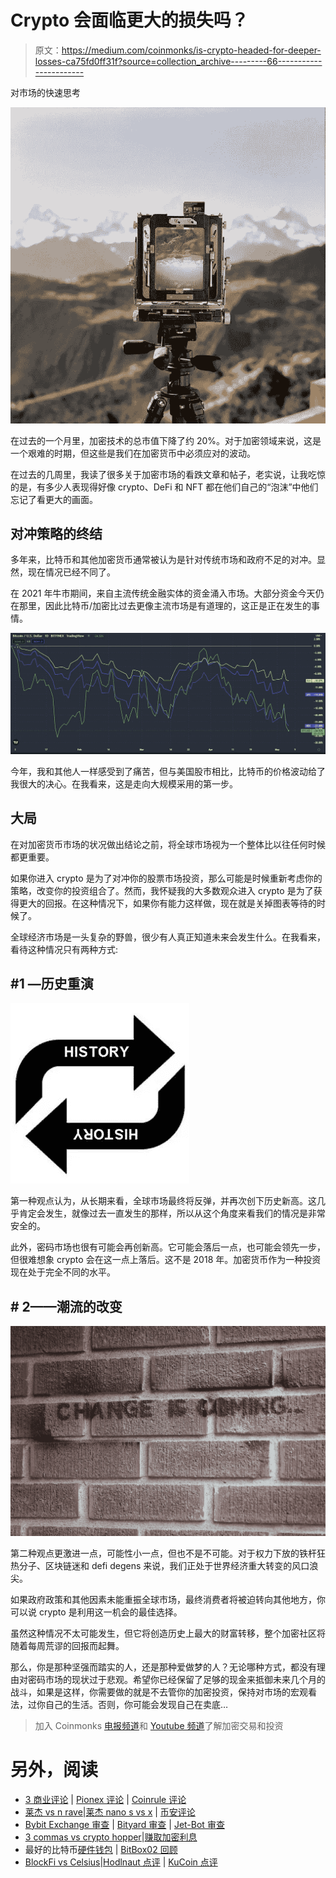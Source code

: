 # Crypto 会面临更大的损失吗？

> 原文：<https://medium.com/coinmonks/is-crypto-headed-for-deeper-losses-ca75fd0ff31f?source=collection_archive---------66----------------------->

对市场的快速思考

![](img/52731f10f77a6a591c244ab137cd1c1b.png)

在过去的一个月里，加密技术的总市值下降了约 20%。对于加密领域来说，这是一个艰难的时期，但这些是我们在加密货币中必须应对的波动。

在过去的几周里，我读了很多关于加密市场的看跌文章和帖子，老实说，让我吃惊的是，有多少人表现得好像 crypto、DeFi 和 NFT 都在他们自己的“泡沫”中他们忘记了看更大的画面。

## 对冲策略的终结

多年来，比特币和其他加密货币通常被认为是针对传统市场和政府不足的对冲。显然，现在情况已经不同了。

在 2021 年牛市期间，来自主流传统金融实体的资金涌入市场。大部分资金今天仍在那里，因此比特币/加密比过去更像主流市场是有道理的，这正是正在发生的事情。

![](img/34cc13fcb9727b9b600302dbb12d0f58.png)

今年，我和其他人一样感受到了痛苦，但与美国股市相比，比特币的价格波动给了我很大的决心。在我看来，这是走向大规模采用的第一步。

## 大局

在对加密货币市场的状况做出结论之前，将全球市场视为一个整体比以往任何时候都更重要。

如果你进入 crypto 是为了对冲你的股票市场投资，那么可能是时候重新考虑你的策略，改变你的投资组合了。然而，我怀疑我的大多数观众进入 crypto 是为了获得更大的回报。在这种情况下，如果你有能力这样做，现在就是关掉图表等待的时候了。

全球经济市场是一头复杂的野兽，很少有人真正知道未来会发生什么。在我看来，看待这种情况只有两种方式:

## #1 —历史重演

![](img/8f113e0325bec42a143223636e543b99.png)

第一种观点认为，从长期来看，全球市场最终将反弹，并再次创下历史新高。这几乎肯定会发生，就像过去一直发生的那样，所以从这个角度来看我们的情况是非常安全的。

此外，密码市场也很有可能会再创新高。它可能会落后一点，也可能会领先一步，但很难想象 crypto 会在这一点上落后。这不是 2018 年。加密货币作为一种投资现在处于完全不同的水平。

## # 2——潮流的改变

![](img/69d561ba73630d889737bee3a050b1b6.png)

第二种观点更激进一点，可能性小一点，但也不是不可能。对于权力下放的铁杆狂热分子、区块链迷和 defi degens 来说，我们正处于世界经济重大转变的风口浪尖。

如果政府政策和其他因素未能重振全球市场，最终消费者将被迫转向其他地方，你可以说 crypto 是利用这一机会的最佳选择。

虽然这种情况不太可能发生，但它将创造历史上最大的财富转移，整个加密社区将随着每周荒谬的回报而起舞。

那么，你是那种坚强而踏实的人，还是那种爱做梦的人？无论哪种方式，都没有理由对密码市场的现状过于悲观。希望你已经保留了足够的现金来抵御未来几个月的战斗，如果是这样，你需要做的就是不去管你的加密投资，保持对市场的宏观看法，过你自己的生活。否则，你可能会发现自己在卖底…

> 加入 Coinmonks [电报频道](https://t.me/coincodecap)和 [Youtube 频道](https://www.youtube.com/c/coinmonks/videos)了解加密交易和投资

# 另外，阅读

*   [3 商业评论](/coinmonks/3commas-review-an-excellent-crypto-trading-bot-2020-1313a58bec92) | [Pionex 评论](https://coincodecap.com/pionex-review-exchange-with-crypto-trading-bot) | [Coinrule 评论](/coinmonks/coinrule-review-2021-a-beginner-friendly-crypto-trading-bot-daf0504848ba)
*   [莱杰 vs n rave](/coinmonks/ledger-vs-ngrave-zero-7e40f0c1d694)|[莱杰 nano s vs x](/coinmonks/ledger-nano-s-vs-x-battery-hardware-price-storage-59a6663fe3b0) | [币安评论](/coinmonks/binance-review-ee10d3bf3b6e)
*   [Bybit Exchange 审查](/coinmonks/bybit-exchange-review-dbd570019b71) | [Bityard 审查](https://coincodecap.com/bityard-reivew) | [Jet-Bot 审查](https://coincodecap.com/jet-bot-review)
*   [3 commas vs crypto hopper](/coinmonks/3commas-vs-pionex-vs-cryptohopper-best-crypto-bot-6a98d2baa203)|[赚取加密利息](/coinmonks/earn-crypto-interest-b10b810fdda3)
*   最好的比特币[硬件钱包](/coinmonks/hardware-wallets-dfa1211730c6) | [BitBox02 回顾](/coinmonks/bitbox02-review-your-swiss-bitcoin-hardware-wallet-c36c88fff29)
*   [BlockFi vs Celsius](/coinmonks/blockfi-vs-celsius-vs-hodlnaut-8a1cc8c26630)|[Hodlnaut 点评](/coinmonks/hodlnaut-review-best-way-to-hodl-is-to-earn-interest-on-your-bitcoin-6658a8c19edf) | [KuCoin 点评](https://coincodecap.com/kucoin-review)